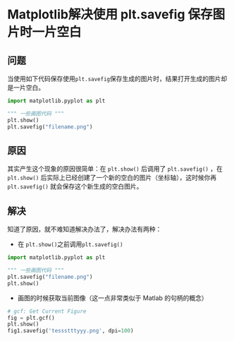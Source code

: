 ﻿# Matplotlib解决使用 plt.savefig 保存图片时一片空白

## 问题
当使用如下代码保存使用`plt.savefig`保存生成的图片时，结果打开生成的图片却是一片空白。
```python
import matplotlib.pyplot as plt

""" 一些画图代码 """
plt.show()
plt.savefig("filename.png")
```

## 原因
其实产生这个现象的原因很简单：在 `plt.show()` 后调用了 `plt.savefig()` ，在 `plt.show()` 后实际上已经创建了一个新的空白的图片（坐标轴），这时候你再 `plt.savefig()` 就会保存这个新生成的空白图片。

## 解决
知道了原因，就不难知道解决办法了，解决办法有两种：

- 在 `plt.show()`之前调用`plt.savefig()`

```python
import matplotlib.pyplot as plt

""" 一些画图代码 """
plt.savefig("filename.png")
plt.show()
```

- 画图的时候获取当前图像（这一点非常类似于 Matlab 的句柄的概念）

```python
# gcf: Get Current Figure
fig = plt.gcf()
plt.show()
fig1.savefig('tessstttyyy.png', dpi=100)
```



